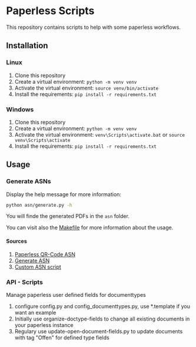 # Paperless Scripts
This repository contains scripts to help with some paperless workflows.

## Installation
### Linux
1. Clone this repository
2. Create a virtual environment: `python -m venv venv`
3. Activate the virtual environment: `source venv/bin/activate`
4. Install the requirements: `pip install -r requirements.txt`

### Windows
1. Clone this repository
2. Create a virtual environment: `python -m venv venv`
3. Activate the virtual environment: `venv\Scripts\activate.bat` or `source venv\Scripts\activate`
4. Install the requirements: `pip install -r requirements.txt`

## Usage
### Generate ASNs
Display the help message for more information:
```bash
python asn/generate.py -h
```
You will finde the generated PDFs in the `asn` folder.

You can visit also the [Makefile](Makefile) for more information about the usage.

#### Sources
1. [Paperless QR-Code ASN](https://margau.net/posts/2023-04-16-paperless-ngx-asn/)
2. [Generate ASN](https://pypi.org/project/paperless-asn-qr-codes/)
3. [Custom ASN script](https://gist.github.com/timrprobocom/3946aca8ab75df8267bbf892a427a1b7/)

### API - Scripts
Manage paperless user defined fields for documenttypes
1. configure config.py and config_documenttypes.py, use *.template if you want an example
2. Initially use organize-doctype-fields to change all existing documents in your paperless instance
3. Regulary use update-open-document-fields.py to update documents with tag "Offen" for defined type fields